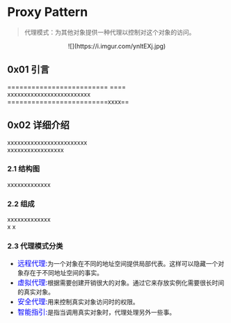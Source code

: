 # Proxy Pattern
> 代理模式：为其他对象提供一种代理以控制对这个对象的访问。    
  
<center> ![](https://i.imgur.com/ynltEXj.jpg) </center>  
  
## 0x01 引言  
=========================  ====  
xxxxxxxxxxxxxxxxxxxxxxxxx  
=========================xxxx==
## 0x02 详细介绍    
xxxxxxxxxxxxxxxxxxxxxxxx  
xxxxxxxxxxxxxxxxx
### 2.1 结构图  
xxxxxxxxxxxxx
### 2.2 组成  
xxxxxxxxxxxxx  
x
x
### 2.3 代理模式分类   
 + <font color=blue size=3>远程代理:</font>为一个对象在不同的地址空间提供局部代表。这样可以隐藏一个对象存在于不同地址空间的事实。
 + <font color=blue size=3>虚拟代理:</font>根据需要创建开销很大的对象。通过它来存放实例化需要很长时间的真实对象。
 + <font color=blue size=3>安全代理:</font>用来控制真实对象访问时的权限。
 + <font color=blue size=3>智能指引:</font>是指当调用真实对象时，代理处理另外一些事。 
